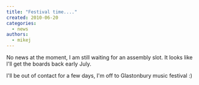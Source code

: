 ```yaml
---
title: "Festival time...."
created: 2010-06-20
categories: 
  - news
authors: 
  - mikej
---
```


No news at the moment, I am still waiting for an assembly slot. It looks like I'll get the boards back early July.

I'll be out of contact for a few days, I'm off to Glastonbury music festival :)
